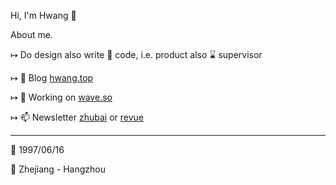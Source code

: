 <!--
**hwangdev97/hwangdev97** is a ✨ _special_ ✨ repository because its `README.md` (this file) appears on your GitHub profile.

Here are some ideas to get you started:

- 🔭 I’m currently working on ...
- 🌱 I’m currently learning ...
- 👯 I’m looking to collaborate on ...
- 🤔 I’m looking for help with ...
- 💬 Ask me about ...
- 📫 How to reach me: ...
- 😄 Pronouns: ...
- ⚡ Fun fact: ...
-->
Hi, I'm Hwang  👋

About me.

↦ Do design also write 🤏 code, i.e. product also ⌛️ supervisor

↦ 💬 Blog [hwang.top](https://hwang.top)

↦ 🔭 Working on [wave.so](https://wave.so)

↦ 📫 Newsletter [zhubai](http://growing.zhubai.love/) or [revue](http://newsletter.hwang.top/)

---

🎂 1997/06/16

📌 Zhejiang - Hangzhou 

<!--
**hwangdev97/hwangdev97** is a ✨ _special_ ✨ repository because its `README.md` (this file) appears on your GitHub profile.

### Status

[![Hwang's GitHub stats](https://github-readme-stats.vercel.app/api?username=hwangdev97)](https://github.com/hwangdev97/github-readme-stats)
-->
